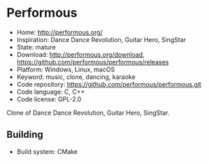 # Performous

- Home: http://performous.org/
- Inspiration: Dance Dance Revolution, Guitar Hero, SingStar
- State: mature
- Download: http://performous.org/download, https://github.com/performous/performous/releases
- Platform: Windows, Linux, macOS
- Keyword: music, clone, dancing, karaoke
- Code repository: https://github.com/performous/performous.git
- Code language: C, C++
- Code license: GPL-2.0

Clone of Dance Dance Revolution, Guitar Hero, SingStar.

## Building

- Build system: CMake
